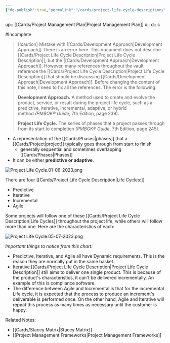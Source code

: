 ```yaml
---
{"dg-publish":true,"permalink":"/cards/project-life-cycle-description/"}
---
```


up:: [[Cards/Project Management Plan\|Project Management Plan]] 
x:: 
d:: c

#Incomplete 
> [!caution] Mistake with [[Cards/Development Approach\|Development Approach]]
> There is an error here. This document does not describe [[Cards/Project Life Cycle Description\|Project Life Cycle Description]], but the [[Cards/Development Approach\|Development Approach]]. However, many references throughout the vault reference the [[Cards/Project Life Cycle Description\|Project Life Cycle Description]] that should be discussing [[Cards/Development Approach\|Development Approach]]. Before changing the content of this note, I need to fix all the references. The error is the following: 
> 
> **Development Approach.** A method used to create and evolve the product, service, or result during the project life cycle, such as a predictive, iterative, incremental, adaptive, or hybrid method _(PMBOK® Guide_, 7th Edition, page 239).
> 
> **Project Life Cycle.** The series of phases that a project passes through from its start to completion _(PMBOK® Guide_, 7th Edition, page 245).
  
  - A representation of the [[Cards/Phases\|phases]] that a [[Cards/Project\|project]] typically goes through from start to finish
	- generally sequential and sometimes overlapping [[Cards/Phases\|Phases]] 
- It can be either **predictive or adaptive**. 

![Project Life Cycle.01-06-2023.png](/img/user/Extras/Images/Project%20Life%20Cycle.01-06-2023.png)

There are four [[Cards/Project Life Cycle Description\|Life Cycles:]] 
- Predictive
- Iterative
- Incremental 
- Agile

Some projects will follow one of these [[Cards/Project Life Cycle Description\|Life Cycles]] throughout the project life, while others will follow more than one. Here are the characteristics of each:

![Project Life Cycle.05-07-2023.png](/img/user/Extras/Images/Project%20Life%20Cycle.05-07-2023.png)

*Important things to notice from this chart:* 
- Predictive, Iterative, and Agile all have Dynamic requirements. This is the reason they are normally put in the same basket. 
- Iterative [[Cards/Project Life Cycle Description\|Project Life Cycle Description]] still aims to deliver one single product. This is because of the product's characteristics, it can't be delivered incrementally. An example of this is compliance software. 
- The difference between Agile and Incremental is that for the incremental Life cycle, it is expected that the process to produce an increment's deliverable is performed once. On the other hand, Agile and Iterative will repeat this process as many times as necessary until the customer is happy. 


Related Notes:
- [[Cards/Stacey Matrix\|Stacey Matrix]] 
- [[Project Management Frameworks\|Project Management Frameworks]] 
